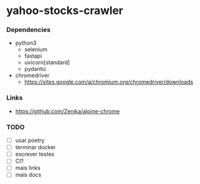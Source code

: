 # yahoo-stocks-crawler

### Dependencies

- python3
    - selenium
    - fastapi
    - uvicorn[standard]
    - pydantic
- chromedriver
    - https://sites.google.com/a/chromium.org/chromedriver/downloads

### Links

- https://github.com/Zenika/alpine-chrome

### TODO

- [ ] usar poetry
- [ ] terminar docker
- [ ] escrever testes
- [ ] CI?
- [ ] mais links
- [ ] mais docs
